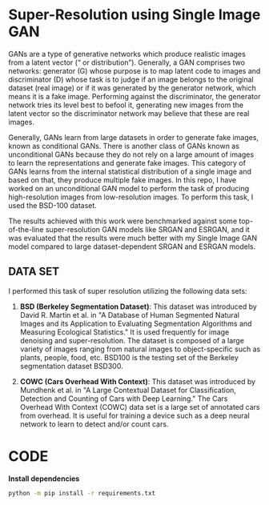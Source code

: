 

# Super-Resolution using Single Image GAN

GANs are a type of generative networks which produce realistic images from a latent vector (“ or distribution”). Generally, a GAN comprises two networks: generator (G) whose purpose is to map latent code to images and discriminator (D) whose task is to judge if an image belongs to the original dataset (real image) or if it was generated by the generator network, which means it is a fake image. Performing against the discriminator, the generator network tries its level best to befool it, generating new images from the latent vector so the discriminator network may believe that these are real images.

Generally, GANs learn from large datasets in order to generate fake images, known as conditional GANs. There is another class of GANs known as unconditional GANs because they do not rely on a large amount of images to learn the representations and generate fake images. This category of GANs learns from the internal statistical distribution of a single image and based on that, they produce multiple fake images. In this repo, I have worked on an unconditional GAN model to perform the task of producing high-resolution images from low-resolution images. To perform this task, I used the BSD-100 dataset.

The results achieved with this work were benchmarked against some top-of-the-line super-resolution GAN models like SRGAN and ESRGAN, and it was evaluated that the results were much better with my Single Image GAN model compared to large dataset-dependent SRGAN and ESRGAN models.

## DATA SET
I performed this task of super resolution utilizing the following data sets:

1. **BSD (Berkeley Segmentation Dataset)**: This dataset was introduced by David R. Martin et al. in "A Database of Human Segmented Natural Images and its Application to Evaluating Segmentation Algorithms and Measuring Ecological Statistics." It is used frequently for image denoising and super-resolution. The dataset is composed of a large variety of images ranging from natural images to object-specific such as plants, people, food, etc. BSD100 is the testing set of the Berkeley segmentation dataset BSD300.

2. **COWC (Cars Overhead With Context)**: This dataset was introduced by Mundhenk et al. in "A Large Contextual Dataset for Classification, Detection and Counting of Cars with Deep Learning." The Cars Overhead With Context (COWC) data set is a large set of annotated cars from overhead. It is useful for training a device such as a deep neural network to learn to detect and/or count cars.

# CODE

**Install dependencies**

```bash
python -m pip install -r requirements.txt


